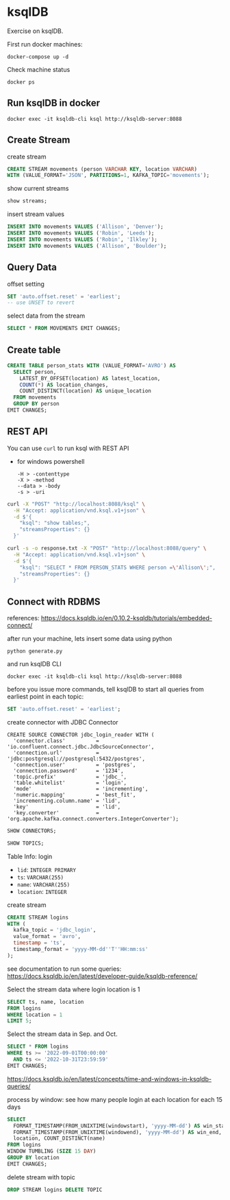 # ksqlDB

Exercise on ksqlDB.

First run docker machines:

```shell
docker-compose up -d
```

Check machine status

```
docker ps
```

## Run ksqlDB in docker

```shell
docker exec -it ksqldb-cli ksql http://ksqldb-server:8088
```

## Create Stream

create stream

```sql
CREATE STREAM movements (person VARCHAR KEY, location VARCHAR) 
WITH (VALUE_FORMAT='JSON', PARTITIONS=1, KAFKA_TOPIC='movements');
```

show current streams

```sql
show streams;
```

insert stream values

```sql
INSERT INTO movements VALUES ('Allison', 'Denver');
INSERT INTO movements VALUES ('Robin', 'Leeds');
INSERT INTO movements VALUES ('Robin', 'Ilkley');
INSERT INTO movements VALUES ('Allison', 'Boulder');
```

## Query Data

offset setting

```sql
SET 'auto.offset.reset' = 'earliest';
-- use UNSET to revert
```

select data from the stream

```sql
SELECT * FROM MOVEMENTS EMIT CHANGES;
```

## Create table

```sql
CREATE TABLE person_stats WITH (VALUE_FORMAT='AVRO') AS
  SELECT person,
    LATEST_BY_OFFSET(location) AS latest_location,
    COUNT(*) AS location_changes,
    COUNT_DISTINCT(location) AS unique_location
  FROM movements
  GROUP BY person
EMIT CHANGES;
```

## REST API

You can use `curl` to run ksql with REST API

* for windows powershell

  ```
  -H > -contenttype
  -X > -method
  --data > -body
  -s > -uri
  ```

```bash
curl -X "POST" "http://localhost:8088/ksql" \
  -H "Accept: application/vnd.ksql.v1+json" \
  -d $'{
    "ksql": "show tables;",
    "streamsProperties": {}
  }'
```

```bash
curl -s -o response.txt -X "POST" "http://localhost:8088/query" \
  -H "Accept: application/vnd.ksql.v1+json" \
  -d $'{
    "ksql": "SELECT * FROM PERSON_STATS WHERE person =\'Allison\';",
    "streamsProperties": {}
  }'
```

## Connect with RDBMS

references: https://docs.ksqldb.io/en/0.10.2-ksqldb/tutorials/embedded-connect/

after run your machine, lets insert some data using python

```shell
python generate.py
```

and run ksqlDB CLI

```shell
docker exec -it ksqldb-cli ksql http://ksqldb-server:8088
```

before you issue more commands, tell ksqlDB to start all queries from earliest point in each topic:

```sql
SET 'auto.offset.reset' = 'earliest';
```

create connector with JDBC Connector

```
CREATE SOURCE CONNECTOR jdbc_login_reader WITH (
  'connector.class'          = 'io.confluent.connect.jdbc.JdbcSourceConnector',
  'connection.url'           = 'jdbc:postgresql://postgresql:5432/postgres',
  'connection.user'          = 'postgres',
  'connection.password'      = '1234',
  'topic.prefix'             = 'jdbc_',
  'table.whitelist'          = 'login',
  'mode'                     = 'incrementing',
  'numeric.mapping'          = 'best_fit',
  'incrementing.column.name' = 'lid',
  'key'                      = 'lid',
  'key.converter'            = 'org.apache.kafka.connect.converters.IntegerConverter');
```

```sql
SHOW CONNECTORS;
```

```sql
SHOW TOPICS;
```

Table Info: login
- `lid`: `INTEGER PRIMARY`
- `ts`: `VARCHAR(255)`
- `name`: `VARCHAR(255)`
- `location`: `INTEGER`

create stream

```sql
CREATE STREAM logins
WITH (
  kafka_topic = 'jdbc_login', 
  value_format = 'avro', 
  timestamp = 'ts', 
  timestamp_format = 'yyyy-MM-dd''T''HH:mm:ss'
);
```

see documentation to run some queries: https://docs.ksqldb.io/en/latest/developer-guide/ksqldb-reference/

Select the stream data where login location is 1 

```sql
SELECT ts, name, location 
FROM logins
WHERE location = 1
LIMIT 5;
```

Select the stream data in Sep. and Oct.

```sql
SELECT * FROM logins
WHERE ts >= '2022-09-01T00:00:00'
  AND ts <= '2022-10-31T23:59:59'
EMIT CHANGES;
```

https://docs.ksqldb.io/en/latest/concepts/time-and-windows-in-ksqldb-queries/

process by window: see how many people login at each location for each 15 days  

```sql
SELECT 
  FORMAT_TIMESTAMP(FROM_UNIXTIME(windowstart), 'yyyy-MM-dd') AS win_start, 
  FORMAT_TIMESTAMP(FROM_UNIXTIME(windowend), 'yyyy-MM-dd') AS win_end,
  location, COUNT_DISTINCT(name)
FROM logins
WINDOW TUMBLING (SIZE 15 DAY)
GROUP BY location
EMIT CHANGES;
```

delete stream with topic

```sql
DROP STREAM logins DELETE TOPIC
```